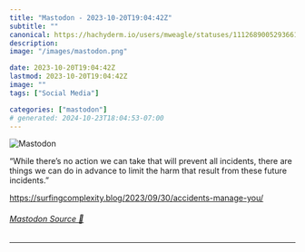 ```yaml
---
title: "Mastodon - 2023-10-20T19:04:42Z"
subtitle: ""
canonical: https://hachyderm.io/users/mweagle/statuses/111268900529366198
description:
image: "/images/mastodon.png"

date: 2023-10-20T19:04:42Z
lastmod: 2023-10-20T19:04:42Z
image: ""
tags: ["Social Media"]

categories: ["mastodon"]
# generated: 2024-10-23T18:04:53-07:00
---
```

![Mastodon](/images/mastodon.png)

<p>“While there’s no action we can take that will prevent all incidents, there are things we can do in advance to limit the harm that result from these future incidents.”</p><p><a href="https://surfingcomplexity.blog/2023/09/30/accidents-manage-you/" target="_blank" rel="nofollow noopener noreferrer" translate="no"><span class="invisible">https://</span><span class="ellipsis">surfingcomplexity.blog/2023/09</span><span class="invisible">/30/accidents-manage-you/</span></a></p>


###### [Mastodon Source 🐘](https://hachyderm.io/@mweagle/111268900529366198)

___
